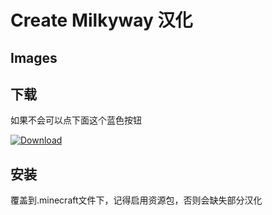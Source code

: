 # Create Milkyway 汉化


## Images


## 下载

如果不会可以点下面这个蓝色按钮

[![Download](https://img.shields.io/badge/download-latest-blue.svg)](https://github.com/MCTian-mi/Create-Milkyway-Chinese-Translation.git)

## 安装

覆盖到.minecraft文件下，记得启用资源包，否则会缺失部分汉化
